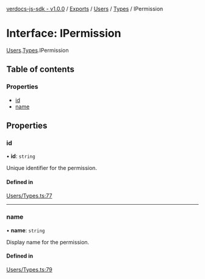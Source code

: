 [verdocs-js-sdk - v1.0.0](../README.md) / [Exports](../modules.md) / [Users](../modules/Users.md) / [Types](../modules/Users.Types.md) / IPermission

# Interface: IPermission

[Users](../modules/Users.md).[Types](../modules/Users.Types.md).IPermission

## Table of contents

### Properties

- [id](Users.Types.IPermission.md#id)
- [name](Users.Types.IPermission.md#name)

## Properties

### id

• **id**: `string`

Unique identifier for the permission.

#### Defined in

[Users/Types.ts:77](https://github.com/Verdocs/js-sdk/blob/cfc4bfe/src/Users/Types.ts#L77)

___

### name

• **name**: `string`

Display name for the permission.

#### Defined in

[Users/Types.ts:79](https://github.com/Verdocs/js-sdk/blob/cfc4bfe/src/Users/Types.ts#L79)
